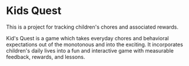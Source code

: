 Kids Quest
==========

This is a project for tracking children's chores and associated rewards.

Kid's Quest is a game which takes everyday chores and behavioral expectations out of the monotonous and into the exciting. It incorporates children's daily lives into a fun and interactive game with measurable feedback, rewards, and lessons.